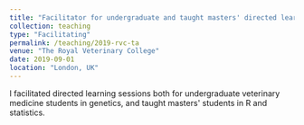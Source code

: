 ```yaml
---
title: "Facilitator for undergraduate and taught masters' directed learning classes"
collection: teaching
type: "Facilitating"
permalink: /teaching/2019-rvc-ta
venue: "The Royal Veterinary College"
date: 2019-09-01
location: "London, UK"
---
```


I facilitated directed learning sessions both for undergraduate veterinary medicine students in genetics, and taught masters' students in R and statistics.
